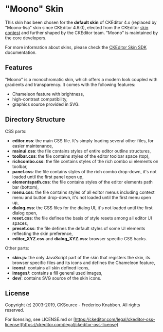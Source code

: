 # "Moono" Skin

This skin has been chosen for the **default skin** of CKEditor 4.x (replaced by
"Moono-lisa" skin since CKEditor 4.6.0), elected from the CKEditor
[skin contest](https://ckeditor.com/blog/CKEditor-4-Skin-Contest-Winner/) and
further shaped by the CKEditor team. "Moono" is maintained by the core
developers.

For more information about skins, please check the
[CKEditor Skin SDK](https://ckeditor.com/docs/ckeditor4/latest/guide/skin_sdk_intro.html)
documentation.

## Features

"Moono" is a monochromatic skin, which offers a modern look coupled with
gradients and transparency. It comes with the following features:

- Chameleon feature with brightness,
- high-contrast compatibility,
- graphics source provided in SVG.

## Directory Structure

CSS parts:

- **editor.css**: the main CSS file. It's simply loading several other files,
  for easier maintenance,
- **mainui.css**: the file contains styles of entire editor outline structures,
- **toolbar.css**: the file contains styles of the editor toolbar space (top),
- **richcombo.css**: the file contains styles of the rich combo ui elements on
  toolbar,
- **panel.css**: the file contains styles of the rich combo drop-down, it's not
  loaded until the first panel open up,
- **elementspath.css**: the file contains styles of the editor elements path bar
  (bottom),
- **menu.css**: the file contains styles of all editor menus including context
  menu and button drop-down, it's not loaded until the first menu open up,
- **dialog.css**: the CSS files for the dialog UI, it's not loaded until the
  first dialog open,
- **reset.css**: the file defines the basis of style resets among all editor UI
  spaces,
- **preset.css**: the file defines the default styles of some UI elements
  reflecting the skin preference,
- **editor_XYZ.css** and **dialog_XYZ.css**: browser specific CSS hacks.

Other parts:

- **skin.js**: the only JavaScript part of the skin that registers the skin, its
  browser specific files and its icons and defines the Chameleon feature,
- **icons/**: contains all skin defined icons,
- **images/**: contains a fill general used images,
- **dev/**: contains SVG source of the skin icons.

## License

Copyright (c) 2003-2019, CKSource - Frederico Knabben. All rights reserved.

For licensing, see LICENSE.md or
[https://ckeditor.com/legal/ckeditor-oss-license](https://ckeditor.com/legal/ckeditor-oss-license)
